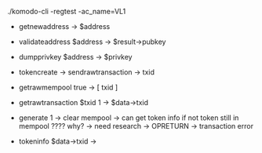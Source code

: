 ./komodo-cli -regtest -ac_name=VL1

- getnewaddress <ACCOUNT> -> $address
- validateaddress $address -> $result->pubkey
- dumpprivkey $address -> $privkey

- tokencreate -> sendrawtransaction -> txid
- getrawmempool true -> [ txid ]
- getrawtransaction $txid 1 -> $data->txid
+ generate 1 -> clear mempool -> can get token info if not token still in mempool ???? why? -> need research -> OPRETURN -> transaction error
- tokeninfo $data->txid -> 
